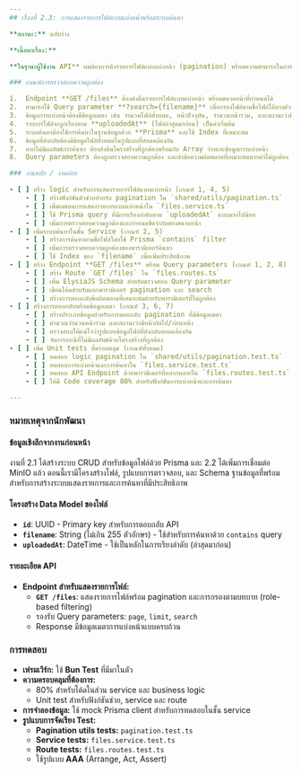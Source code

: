 ```yaml
---
## เรื่องที่ 2.3: การแสดงรายการไฟล์แบบแบ่งหน้าพร้อมระบบค้นหา

**สถานะ:** ฉบับร่าง

**เนื้อหาเรื่อง:**

**ในฐานะผู้ใช้งาน API** ผมต้องการดึงรายการไฟล์แบบแบ่งหน้า (pagination) พร้อมความสามารถในการค้นหา เพื่อให้ผมสามารถเรียกดูและค้นหาไฟล์ในระบบได้อย่างมีประสิทธิภาพ

### เกณฑ์การตรวจสอบความถูกต้อง

1.  Endpoint **GET /files** ต้องส่งคืนรายการไฟล์แบบแบ่งหน้า พร้อมขนาดหน้าที่กำหนดได้
2.  สามารถใช้ Query parameter **?search={filename}** เพื่อกรองไฟล์ตามชื่อไฟล์ได้บางส่วน
3.  ข้อมูลการแบ่งหน้าต้องมีข้อมูลเมตา เช่น จำนวนไฟล์ทั้งหมด, หน้าปัจจุบัน, จำนวนหน้ารวม, และสถานะว่ามีหน้าถัดไป/ก่อนหน้าหรือไม่
4.  รายการไฟล์จะถูกเรียงตาม **uploadedAt** (ไฟล์ล่าสุดมาก่อน) เป็นค่าเริ่มต้น
5.  ระบบค้นหาต้องใช้การค้นหาในฐานข้อมูลด้วย **Prisma** และใช้ Index ที่เหมาะสม
6.  ข้อมูลที่ส่งกลับต้องมีข้อมูลไฟล์ทั้งหมดในรูปแบบที่สอดคล้องกัน
7.  หากไม่มีผลลัพธ์การค้นหา ต้องส่งคืนโครงสร้างที่ถูกต้องพร้อมกับ Array ว่างและข้อมูลการแบ่งหน้า
8.  Query parameters ต้องถูกตรวจสอบความถูกต้อง และส่งข้อความผิดพลาดที่เหมาะสมหากค่าไม่ถูกต้อง

### งานหลัก / งานย่อย

- [ ] สร้าง logic สำหรับการแสดงรายการไฟล์แบบแบ่งหน้า (เกณฑ์ 1, 4, 5)
    - [ ] สร้างฟังก์ชันตัวช่วยสำหรับ pagination ใน `shared/utils/pagination.ts`
    - [ ] เพิ่มเมธอดการแสดงรายการแบบแบ่งหน้าใน `files.service.ts`
    - [ ] ใช้ Prisma query ที่มีการเรียงลำดับตาม `uploadedAt` แบบมากไปน้อย
    - [ ] เพิ่มการตรวจสอบความถูกต้องและกำหนดขีดจำกัดของขนาดหน้า
- [ ] เพิ่มระบบค้นหาในชั้น Service (เกณฑ์ 2, 5)
    - [ ] สร้างการค้นหาตามชื่อไฟล์โดยใช้ Prisma `contains` filter
    - [ ] เพิ่มการตรวจสอบความถูกต้องของพารามิเตอร์ค้นหา
    - [ ] ใช้ Index ของ `filename` เพื่อเพิ่มประสิทธิภาพ
- [ ] สร้าง Endpoint **GET /files** พร้อม Query parameters (เกณฑ์ 1, 2, 8)
    - [ ] สร้าง Route `GET /files` ใน `files.routes.ts`
    - [ ] เพิ่ม ElysiaJS Schema สำหรับตรวจสอบ Query parameter
    - [ ] เขียนโค้ดสำหรับแยกพารามิเตอร์ pagination และ search
    - [ ] สร้างการตอบกลับข้อผิดพลาดที่เหมาะสมสำหรับพารามิเตอร์ที่ไม่ถูกต้อง
- [ ] สร้างการตอบกลับพร้อมข้อมูลเมตา (เกณฑ์ 3, 6, 7)
    - [ ] สร้างประเภทข้อมูลสำหรับการตอบกลับ pagination ที่มีข้อมูลเมตา
    - [ ] คำนวณจำนวนหน้ารวม และสถานะว่ามีหน้าถัดไป/ก่อนหน้า
    - [ ] ตรวจสอบให้แน่ใจว่ารูปแบบข้อมูลไฟล์ที่ส่งกลับสอดคล้องกัน
    - [ ] จัดการกรณีที่ไม่มีผลลัพธ์ด้วยโครงสร้างที่ถูกต้อง
- [ ] เพิ่ม Unit tests ที่ครอบคลุม (เกณฑ์ทั้งหมด)
    - [ ] ทดสอบ logic pagination ใน `shared/utils/pagination.test.ts`
    - [ ] ทดสอบการแบ่งหน้าและการค้นหาใน `files.service.test.ts`
    - [ ] ทดสอบ API Endpoint ด้วยพารามิเตอร์ที่หลากหลายใน `files.routes.test.ts`
    - [ ] ให้มี Code coverage 80% สำหรับฟังก์ชันการแบ่งหน้าและการค้นหา

---
```


### หมายเหตุจากนักพัฒนา

#### ข้อมูลเชิงลึกจากงานก่อนหน้า
งานที่ 2.1 ได้สร้างระบบ CRUD สำหรับข้อมูลไฟล์ด้วย Prisma และ 2.2 ได้เพิ่มการเชื่อมต่อ MinIO แล้ว ตอนนี้เรามีโครงสร้างไฟล์, รูปแบบการตรวจสอบ, และ Schema ฐานข้อมูลที่พร้อมสำหรับการสร้างระบบแสดงรายการและการค้นหาที่มีประสิทธิภาพ

#### โครงสร้าง Data Model ของไฟล์
* **`id`**: UUID - Primary key สำหรับการตอบกลับ API
* **`filename`**: String (ไม่เกิน 255 ตัวอักษร) - ใช้สำหรับการค้นหาด้วย `contains` query
* **`uploadedAt`**: DateTime - ใช้เป็นหลักในการเรียงลำดับ (ล่าสุดมาก่อน)

#### รายละเอียด API
* **Endpoint สำหรับแสดงรายการไฟล์:**
    * **`GET /files`**: แสดงรายการไฟล์พร้อม pagination และการกรองตามบทบาท (role-based filtering)
    * รองรับ Query parameters: `page`, `limit`, `search`
    * Response มีข้อมูลเมตาการแบ่งหน้าแบบครบถ้วน

### การทดสอบ
* **เฟรมเวิร์ก:** ใช้ **Bun Test** ที่มีมาในตัว
* **ความครอบคลุมที่ต้องการ:**
    * 80% สำหรับโค้ดในส่วน service และ business logic
    * Unit test สำหรับฟังก์ชันช่วย, service และ route
* **การจำลองข้อมูล:** ใช้ mock Prisma client สำหรับการทดสอบในชั้น service
* **รูปแบบการจัดเรียง Test:**
    * **Pagination utils tests:** `pagination.test.ts`
    * **Service tests:** `files.service.test.ts`
    * **Route tests:** `files.routes.test.ts`
    * ใช้รูปแบบ **AAA** (Arrange, Act, Assert)
